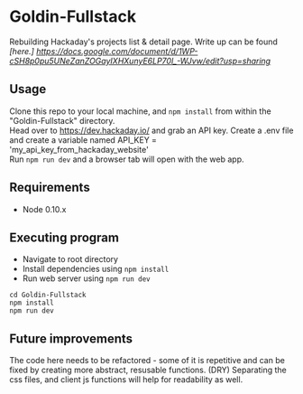 # Goldin-Fullstack
Rebuilding Hackaday's projects list &amp; detail page. Write up can be found *[here.] <https://docs.google.com/document/d/1WP-cSH8p0pu5UNeZanZOGayIXHXunyE6LP70l_-WJvw/edit?usp=sharing>*

## Usage
Clone this repo to your local machine, and `npm install` from within the "Goldin-Fullstack" directory.  
Head over to https://dev.hackaday.io/ and grab an API key. Create a .env file and create a variable named API_KEY = 'my_api_key_from_hackaday_website'  
Run `npm run dev` and a browser tab will open with the web app.

## Requirements

* Node 0.10.x

## Executing program

* Navigate to root directory
* Install dependencies using `npm install`
* Run web server using `npm run dev`
```
cd Goldin-Fullstack
npm install
npm run dev
```


## Future improvements
The code here needs to be refactored - some of it is repetitive and can be fixed by creating more abstract, resusable functions. (DRY) Separating the css files, and client js functions will help for readability as well.
